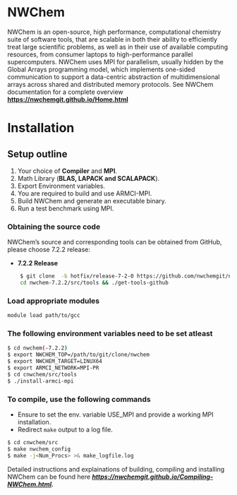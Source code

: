 NWChem 
=====

NWChem is an open-source, high performance, computational chemistry suite of software tools, that are scalable in both their ability to efficiently treat large scientific problems, as well as in their use of available computing resources, from consumer laptops to high-performance parallel supercomputers. NWChem uses MPI for parallelism, usually hidden by the Global Arrays programming model, which implements one-sided communication to support a data-centric abstraction of multidimensional arrays across shared and distributed memory protocols. See NWChem documentation for a complete overview **https://nwchemgit.github.io/Home.html**

# Installation

## Setup outline

1. Your choice of **Compiler** and **MPI**.
2. Math Library (**BLAS, LAPACK and SCALAPACK**).
3. Export Environment variables.
4. You are required to build and use ARMCI-MPI.
5. Build NWChem and generate an executable binary.
6. Run a test benchmark using MPI.


### Obtaining the source code

 NWChem’s source and corresponding tools can be obtained from GitHub, please choose 7.2.2 release:

- **7.2.2 Release**
```bash
    $ git clone  -b hotfix/release-7-2-0 https://github.com/nwchemgit/nwchem.git nwchem-7.2.2
    cd nwchem-7.2.2/src/tools && ./get-tools-github
```

### Load appropriate modules 

```bash
module load path/to/gcc 
```

### The following environment variables need to be set atleast
```bash
$ cd nwchem(-7.2.2)
$ export NWCHEM_TOP=/path/to/git/clone/nwchem
$ export NWCHEM_TARGET=LINUX64
$ export ARMCI_NETWORK=MPI-PR
$ cd cnwchem/src/tools
$ ./install-armci-mpi
```

### To compile, use the following commands
- Ensure to set the env. variable USE_MPI and provide a working MPI installation.
- Redirect `make` output to a log file.

```bash
$ cd cnwchem/src
$ make nwchem_config
$ make -j<Num_Procs> >& make_logfile.log
```

Detailed instructions and explainations of building, compiling and installing NWChem can be found here ***https://nwchemgit.github.io/Compiling-NWChem.html.***

